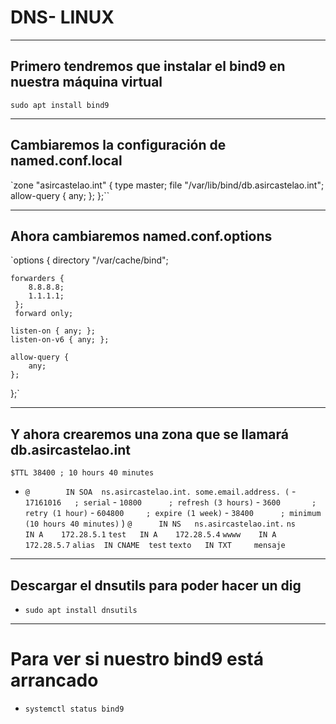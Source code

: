 # DNS- LINUX
---------------------
## Primero tendremos que instalar el bind9 en nuestra máquina virtual
`sudo apt install bind9`

---------------------
 ## Cambiaremos la configuración de named.conf.local
`zone "asircastelao.int" {
	type master;
	file "/var/lib/bind/db.asircastelao.int";
	allow-query {
		any;
		};
	};``


----------------------
## Ahora cambiaremos named.conf.options 
`options {
	directory "/var/cache/bind";

	forwarders {
	 	8.8.8.8;
		1.1.1.1;
	 };
	 forward only;

	listen-on { any; };
	listen-on-v6 { any; };

	allow-query {
		any;
	};
};`

--------------------
## Y ahora crearemos una zona que se llamará db.asircastelao.int

`$TTL 38400	; 10 hours 40 minutes`
- `@		IN SOA	ns.asircastelao.int. some.email.address. (`
				- `17161016   ; serial`
				- `10800      ; refresh (3 hours)`
				- `3600       ; retry (1 hour)`
				- `604800     ; expire (1 week)`
				- `38400      ; minimum (10 hours 40 minutes)`
			    )
`@		IN NS	ns.asircastelao.int.`
`ns		IN A 	172.28.5.1`
`test	IN A	172.28.5.4`
`wwww    IN A    172.28.5.7`
`alias	IN CNAME  test`
`texto   IN TXT 	mensaje`

-------------------

## Descargar el dnsutils para poder hacer un dig

- `sudo apt install dnsutils`

-------------------

# Para ver si nuestro bind9 está arrancado 

- `systemctl status bind9`


